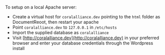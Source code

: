 To setup on a local Apache server:

- Create a virtual host for `coralalliance.dev` pointing to the `html` folder as DocumentReoot, then restart your apache
- Point `coralalliance.dev` to `127.0.0.1` in `/etc/hosts` 
- Import the supplied database as `coralalliance`
- Visit [http://coralalliance.dev](http://coralalliance.dev) in your preferred browser and enter your database credentials through the Wordpress install